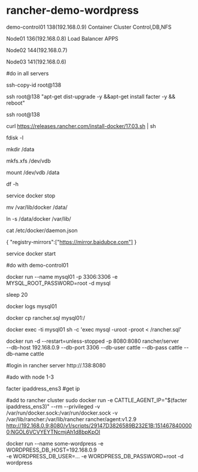 # rancher-demo-wordpress
demo-control01	138(192.168.0.9)
	Container Cluster Control,DB,NFS


Node01	136(192.168.0.8)	Load Balancer APPS


Node02	144(192.168.0.7)


Node03	141(192.168.0.6)


#do in all servers

ssh-copy-id root@138

ssh root@138 "apt-get dist-upgrade -y &&apt-get install facter -y && reboot"

ssh root@138 

curl https://releases.rancher.com/install-docker/17.03.sh | sh


fdisk -l

mkdir /data

mkfs.xfs /dev/vdb

mount /dev/vdb /data

df -h

service docker stop

mv /var/lib/docker /data/

ln -s /data/docker /var/lib/

cat /etc/docker/daemon.json

{
    "registry-mirrors":["https://mirror.baidubce.com"]
}


service docker start


#do with demo-control01

docker run --name mysql01 -p 3306:3306 -e MYSQL_ROOT_PASSWORD=root -d mysql

sleep 20

docker logs mysql01

docker cp rancher.sql mysql01:/

docker exec -ti mysql01 sh -c 'exec mysql -uroot -proot < /rancher.sql'

docker run -d --restart=unless-stopped -p 8080:8080 rancher/server \
    --db-host 192.168.0.9 --db-port 3306 --db-user cattle --db-pass cattle --db-name cattle


#login in rancher server
http://.138:8080


#ado with node 1-3

facter ipaddress_ens3  #get ip

#add to rancher cluster
sudo docker run -e CATTLE_AGENT_IP="$(facter ipaddress_ens3)"  --rm --privileged -v /var/run/docker.sock:/var/run/docker.sock -v /var/lib/rancher:/var/lib/rancher rancher/agent:v1.2.9 http://192.168.0.9:8080/v1/scripts/29147D3826589B232E1B:1514678400000:NGOL6VCVYEYTNcmjAh1d8bpKpOI



docker run --name some-wordpress -e WORDPRESS_DB_HOST=192.168.0.9 \
    -e WORDPRESS_DB_USER=... -e WORDPRESS_DB_PASSWORD=root -d wordpress


